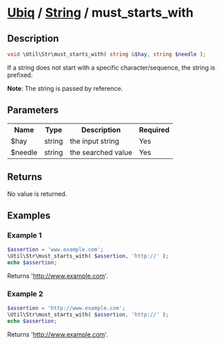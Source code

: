 [Ubiq](../index.md) / [String](../index.md#string) / must_starts_with
======


Description
-------- 

```php
void \Util\Str\must_starts_with( string &$hay, string $needle );
```

If a string does not start with a specific character/sequence, the string is prefixed.

**Note**: The string is passed by reference.



Parameters
--------

<table>
	<tr>
		<th>Name</th>
		<th>Type</th>
		<th>Description</th>
		<th>Required</th>
	</tr>
	<tr>
		<td>$hay</td>
		<td>string</td>
		<td>the input string</td>
		<td>Yes</td>
	</tr>
	<tr>
		<td>$needle</td>
		<td>string</td>
		<td>the searched value</td>
		<td>Yes</td>
	</tr>
</table>



Returns
--------

No value is returned. 



Examples
--------

### Example 1

```php
$assertion = 'www.example.com';
\Util\Str\must_starts_with( $assertion, 'http://' );
echo $assertion;
```
Returns 'http://www.example.com'.

### Example 2

```php
$assertion = 'http://www.example.com';
\Util\Str\must_starts_with( $assertion, 'http://' );
echo $assertion;
```
Returns 'http://www.example.com'.
